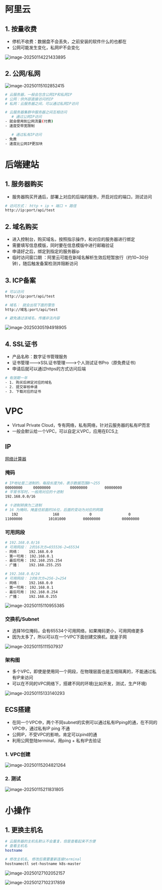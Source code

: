 # 阿里云

## 1. 按量收费

- 停机不收费：数据盘不会丢失，之前安装的软件什么的也都在
- 公网可能发生变化，私网IP不会变化

![image-20250114221433895](https://erick-typora-image.oss-cn-shanghai.aliyuncs.com/img/image-20250114221433895.png)

## 2. 公网/私网

![image-20250115102852415](https://erick-typora-image.oss-cn-shanghai.aliyuncs.com/img/image-20250115102852415.png)

```bash
# 云服务器，一般会包含公网IP和私网IP
# 公网：供外部直接访问的IP
# 私网：云服务器之间，可以通过私网IP访问

# 云服务器集群中服务器之间互相访问
   # 通过公网IP访问
- 就会使用到公网流量(付费)
- 速度受带宽限制

   # 通过私有IP访问
- 免费
- 速度比公网IP更加块
```

# 后端建站

## 1. 服务器购买

- 服务器购买开通后，部署上对应的后端的服务，开启对应的端口，测试访问

```bash
# 访问方式： http + ip + 端口 + 路径
http://ip:port/api/test
```

## 2. 域名购买

- 进入控制台，购买域名，按照指示操作，和对应的服务器进行绑定
- 需要填写信息模版，同时要在信息模版中进行邮箱验证
- 申请好之后，绑定到指定的服务器ip
- 临时访问窗口期 ：阿里云可能在新域名解析生效后短暂放行（约10~30分钟），随后触发备案检测并阻断访问

## 3. ICP备案

```bash
# 可以访问
http://ip:port/api/test

# 域名： 就会出现下面的警告
http://域名:port/api/test

# 避免通过该域名，传播非法内容
```

![image-20250305194918905](https://erick-typora-image.oss-cn-shanghai.aliyuncs.com/img/image-20250305194918905.png)

## 4. SSL证书

- 产品名称：数字证书管理服务
- 证书管理--->SSL证书管理--->个人测试证书Pro（原免费证书)
- 申请后就可以通过https的方式访问后端

```bash
# 有效期一年
- 1. 购买后绑定对应的域名
- 2. 提交审核申请
- 3. 下载对应的证书
```

# VPC

- Virtual Private Cloud，专有网络，私有网络，针对云服务器的私有IP而言
- 一般会默认给一个VPC，可以自定义VPC，应用在ECS上

## IP

[网络计算器](https://www.sojson.com/convert/subnetmask.html)

### 掩码

```bash
# IP地址是二进制的，每段长度为8，表示数据范围0～255
00000000     00000000         00000000        00000000 
# 平常书写时，一般用对应的十进制
192.168.0.0/16

# 十进制转换为二进制
# 16 为掩码，掩盖住前面的16位，后面的变动为对应的网路
   192                168              0                 0                     16/24
11000000            10101000        00000000          00000000            二进制的前面n位不变，后面动态变换
```

### 可用网段

```bash
# 192.168.0.0/16
# 可用网段： 2的16次方=655536-2=65534
- 网络：    192.168.0.0
- 第一可用： 192.168.0.1
- 最后可用： 192.168.255.254
- 广播：    192.168.255.255

# 192.168.0.0/24
# 可用网段： 2的8次方=256-2=254
- 网络：    192.168.0.0
- 第一可用： 192.168.0.1
- 最后可用： 192.168.0.254
- 广播：    192.168.0.255
```

![image-20250115110955385](https://erick-typora-image.oss-cn-shanghai.aliyuncs.com/img/image-20250115110955385.png)

### 交换机/Subnet

- 选择16位掩码，会有65534个可用网络，如果掩码更小，可用网络更多
- 因为太多了，所以可以在一个VPC下面创建交换机，就是子网

![image-20250115111507937](https://erick-typora-image.oss-cn-shanghai.aliyuncs.com/img/image-20250115111507937.png)

### 架构图

-  多个VPC，即使是使用同一个网段，在物理层面也是互相隔离的，不能通过私有IP来访问
- 可以在不同的VPC网络下，搭建不同的环境(比如开发，测试，生产环境)

![image-20250115133140293](https://erick-typora-image.oss-cn-shanghai.aliyuncs.com/img/image-20250115133140293.png)

## ECS搭建

- 在同一个VPC中，两个不同subnet的实例可以通过私有IPping的通，在不同的VPC中，通过私有IP ping 不通
- 公网IP，不受VPC的影响，肯定可以pind的通
- 利用公网登陆terminal，用ping + 私有IP去验证

### 1. VPC创建

![image-20250115204821264](https://erick-typora-image.oss-cn-shanghai.aliyuncs.com/img/image-20250115204821264.png)

### 2. 测试

![image-20250115211831805](https://erick-typora-image.oss-cn-shanghai.aliyuncs.com/img/image-20250115211831805.png)

# 小操作

## 1. 更换主机名

```bash
# 云服务器的主机名默认不会重复，但是查看起来不方便
# 查看主机名
hostname

# 修改主机名, 修改后需要重新连接terminal
hostnamectl set-hostname k8s-master
```

![image-20250127102052157](https://erick-typora-image.oss-cn-shanghai.aliyuncs.com/img/image-20250127102052157.png)

![image-20250127102317859](https://erick-typora-image.oss-cn-shanghai.aliyuncs.com/img/image-20250127102317859.png)
